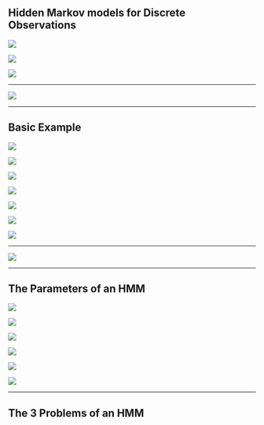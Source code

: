 ## Hidden Markov models for Discrete Observations

![](img/2020-11-12-21-55-02.png)

![](img/2020-11-12-21-55-54.png)

![](img/2020-11-12-22-06-15.png)

---

![](img/2020-11-12-22-07-11.png)

---

## Basic Example

![](img/2020-11-12-22-08-36.png)

![](img/2020-11-12-22-09-36.png)

![](img/2020-11-12-22-10-58.png)

![](img/2020-11-12-22-12-11.png)

![](img/2020-11-12-22-12-53.png)

![](img/2020-11-12-22-14-01.png)

![](img/2020-11-12-22-18-07.png)

---

![](img/2020-11-12-22-20-46.png)

---


## The Parameters of an HMM

![](img/2020-11-12-22-22-44.png)

![](img/2020-11-12-23-07-19.png)

![](img/2020-11-12-23-08-13.png)

![](img/2020-11-12-23-09-05.png)

![](img/2020-11-12-23-21-52.png)

![](img/2020-11-12-23-22-46.png)

---


## The 3 Problems of an HMM






















